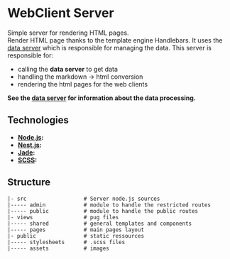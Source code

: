# WebClient Server

Simple server for rendering HTML pages.  
Render HTML page thanks to the template engine Handlebars. It uses the 
[data server]() which is responsible for managing the data. This server is
responsible for:
- calling the **data server** to get data
- handling the markdown -> html conversion
- rendering the html pages for the web clients

**See the [data server]() for information about the data processing.** 

## Technologies
- **[Node.js]():**
- **[Nest.js]():**
- **[Jade]():**
- **[SCSS]():**

## Structure

```
|- src                  # Server node.js sources
|----- admin            # module to handle the restricted routes
|----- public           # module to handle the public routes
|- views                # pug files
|----- shared           # general templates and components
|----- pages            # main pages layout
|- public               # static ressources
|----- stylesheets      # .scss files
|----- assets           # images
```